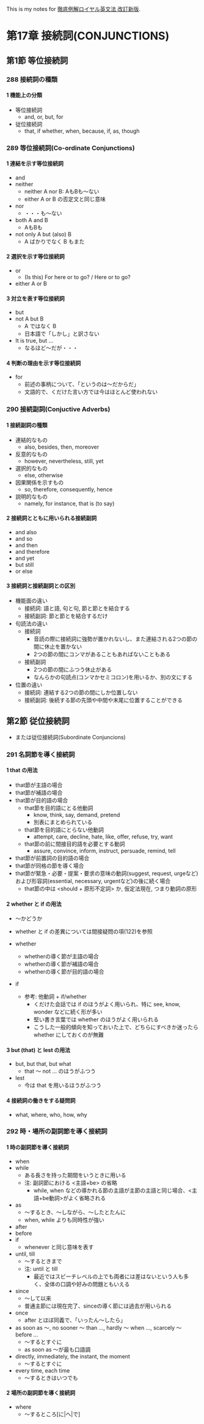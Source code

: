 This is my notes for [徹底例解ロイヤル英文法 改訂新版](https://www.amazon.co.jp/dp/B01MZ9MGRV/).

# 第17章 接続詞(CONJUNCTIONS)
## 第1節 等位接続詞
### 288 接続詞の種類
#### 1 機能上の分類
- 等位接続詞
  * and, or, but, for
- 従位接続詞
  * that, if whether, when, because, if, as, though

### 289 等位接続詞(Co-ordinate Conjunctions)
#### 1 連結を示す等位接続詞
- and
- neither
  * neither A nor B: AもBも～ない
  * either A or B の否定文と同じ意味
- nor
  * ・・・も～ない
- both A and B
  * AもBも
- not only A but (also) B
  * A ばかりでなく B もまた

#### 2 選択を示す等位接続詞
- or
  * (Is this) For here or to go? / Here or to go?
- either A or B

#### 3 対立を表す等位接続詞
- but
- not A but B
  * A ではなく B
  * 日本語で「しかし」と訳さない
- It is true, but ...
  * なるほど～だが・・・

#### 4 判断の理由を示す等位接続詞
- for
  * 前述の事柄について、「というのは～だからだ」
  * 文語的で、くだけた言い方では今はほとんど使われない

### 290 接続副詞(Conjuctive Adverbs)
#### 1 接続副詞の種類
- 連結的なもの
  * also, besides, then, moreover
- 反意的なもの
  * however, nevertheless, still, yet
- 選択的なもの
  * else, otherwise
- 因果関係を示すもの
  * so, therefore, consequently, hence
- 説明的なもの
  * namely, for instance, that is (to say)

#### 2 接続詞とともに用いられる接続副詞
- and also
- and so
- and then
- and therefore
- and yet
- but still
- or else

#### 3 接続詞と接続副詞との区別
- 機能面の違い
  * 接続詞: 語と語, 句と句, 節と節とを結合する
  * 接続副詞: 節と節とを結合するだけ
- 句読法の違い
  * 接続詞
    + 音読の際に接続詞に強勢が置かれないし、また連結される2つの節の間に休止を置かない
    + 2つの節の間にコンマがあることもあればないこともある
  * 接続副詞
    + 2つの節の間にふつう休止がある
    + なんらかの句読点(コンマかセミコロン)を用いるか、別の文にする
- 位置の違い
  * 接続詞: 連結する2つの節の間にしか位置しない
  * 接続副詞: 後続する節の先頭や中間や末尾に位置することができる

## 第2節 従位接続詞
- または従位接続詞(Subordinate Conjuncions)

### 291 名詞節を導く接続詞
#### 1 that の用法
- that節が主語の場合
- that節が補語の場合
- that節が目的語の場合
  * that節を目的語にとる他動詞
    + know, think, say, demand, pretend
    + 別表にまとめられている
  * that節を目的語にとらない他動詞
    + attempt, care, decline, hate, like, offer, refuse, try, want
  * that節の前に間接目的語を必要とする動詞
    + assure, convince, inform, instruct, persuade, remind, tell
- that節が前置詞の目的語の場合
- that節が同格の節を導く場合
- that節が緊急・必要・提案・要求の意味の動詞(suggest, request, urgeなど)および形容詞(essential, necessary, urgentなど)の後に続く場合
  * that節の中は <should + 原形不定詞> か, 仮定法現在, つまり動詞の原形

#### 2 whether と if の用法
- ～かどうか
- whether と if の差異については間接疑問の項(122)を参照

- whether
  * whetherの導く節が主語の場合
  * whetherの導く節が補語の場合
  * whetherの導く節が目的語の場合
- if
  * 参考: 他動詞 + if/whether
    + くだけた会話では if のほうがよく用いられ、特に see, know, wonder などに続く形が多い
    + 堅い書き言葉では whether のほうがよく用いられる
    + こうした一般的傾向を知っておいた上で、どちらにすべきか迷ったら whether にしておくのが無難

#### 3 but (that) と lest の用法
- but, but that, but what
  * that ～ not ... のほうがふつう
- lest
  * 今は that を用いるほうがふつう

#### 4 接続詞の働きをする疑問詞
- what, where, who, how, why

### 292 時・場所の副詞節を導く接続詞
#### 1 時の副詞節を導く接続詞
- when
- while
  * ある長さを持った期間をいうときに用いる
  * 注: 副詞節における <主語+be> の省略
    + while, when などの導かれる節の主語が主節の主語と同じ場合、<主語+be動詞>がよく省略される
- as
  * ～するとき、～しながら、～したとたんに
  * when, while よりも同時性が強い
- after
- before
- if
  * whenever と同じ意味を表す
- until, till
  * ～するときまで
  * 注: until と till
    + 最近ではスピーチレベルの上でも両者には差はないという人も多く、全体の口調や好みの問題ともいえる
- since
  * ～して以来
  * 普通主節には現在完了、sinceの導く節には過去が用いられる
- once
  * after とほぼ同義で、「いったん～したら」
- as soon as ～, no sooner ～ than ..., hardly ～ when ..., scarcely ～ before ...
  * ～するとすぐに
  * as soon as ～が最も口語調
- directly, immediately, the instant, the moment
  * ～するとすぐに
- every time, each time
  * ～するときはいつでも

#### 2 場所の副詞節を導く接続詞
- where
  * ～するところ[に|へ|で]
